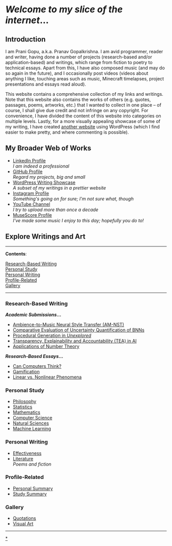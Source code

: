 # _Welcome to my slice of the internet_...
## Introduction
I am Prani Gopu, a.k.a. Pranav Gopalkrishna. I am avid programmer, reader and writer, having done a number of projects (research-based and/or application-based) and writings, which range from fiction to poetry to technical essays. Apart from this, I have also composed music (and may do so again in the future), and I occasionally post videos (videos about anything I like, touching areas such as music, Minecraft timelapses, project presentations and essays read aloud).

This website contains a comprehensive collection of my links and writings. Note that this website also contains the works of others (e.g. quotes, passages, poems, artworks, etc.) that I wanted to collect in one place – of course, I shall give due credit and not infringe on any copyright. For convenience, I have divided the content of this website into categories on multiple levels. Lastly, for a more visually appealing showcase of some of my writing, I have created [another website](https://pranav-gopalkrishna.wordpress.com/) using WordPress (which I find easier to make pretty, and where commenting is possible).

## My Broader Web of Works
- [LinkedIn Profile](https://www.linkedin.com/in/pranav-gopalkrishna) <br> _I am indeed a professional_
- [GitHub Profile](https://github.com/pranigopu) <br> _Regard my projects, big and small_
- [WordPress Writing Showcase](https://pranav-gopalkrishna.wordpress.com) <br> _A subset of my writings in a prettier website_
- [Instagram Profile](https://www.instagram.com/pranigopu) <br> _Something's going on for sure; I'm not sure what, though_
- [YouTube Channel](https://www.youtube.com/channel/UCcDIAVsQ2kmQLy2Dcnyd_ig) <br> _I try to upload more than once a decade_
- [MuseScore Profile](https://musescore.com/user/31737238) <br> _I've made some music I enjoy to this day; hopefully you do to!_

## Explore Writings and Art

---

**Contents**:

[Research-Based Writing](#research-based-writing) <br>
[Personal Study](#personal-study) <br>
[Personal Writing](#personal-writing) <br>
[Profile-Related](#profile-related) <br>
[Gallery](#gallery)

---

### Research-Based Writing
**_Academic Submissions_...**

- [Ambience-to-Music Neural Style Transfer (AM-NST)](https://app.readytensor.ai/publications/ambiencetomusic-neural-style-transfer-amnst-2CirVDc5nt0b)
- [Comparative Evaluation of Uncertainty Quantification of BNNs](https://pranav-gopalkrishna.github.io/research-based-writing/comparative-evaluation-of-uncertainty-quantification-of-bnns.pdf)
- [Procedural Generation in _Unexplored_](https://pranav-gopalkrishna.github.io/research-based-writing/procedural-generation-in-unexplored.pdf)
- [Transparency, Explainability and Accountability (TEA) in AI](https://pranav-gopalkrishna.github.io/research-based-writing/report-on-transparency-explainability-and-accountability-in-ai.pdf)
- [Applications of Number Theory](https://pranav-gopalkrishna.github.io/research-based-writing/applications-of-number-theory)

**_Research-Based Essays_...**

- [Can Computers Think?](https://pranav-gopalkrishna.github.io/research-based-writing/can-computers-think.html)
- [Gamification](https://pranav-gopalkrishna.github.io/research-based-writing/gamification.html)
-  [Linear vs. Nonlinear Phenomena](https://pranav-gopalkrishna.github.io/research-based-writing/linear-vs-nonlinear-phenomena.html)

### Personal Study
- [Philosophy](https://pranav-gopalkrishna.github.io/philosophy)
- [Statistics](https://pranav-gopalkrishna.github.io/statistics)
- [Mathematics](https://pranav-gopalkrishna.github.io/mathematics)
- [Computer Science](https://pranav-gopalkrishna.github.io/computer-science)
- [Natural Sciences](https://pranav-gopalkrishna.github.io/natural-sciences)
- [Machine Learning](https://pranav-gopalkrishna.github.io/machine-learning)

### Personal Writing
- [Effectiveness](https://pranav-gopalkrishna.github.io/effectiveness)
- [Literature](https://pranav-gopalkrishna.github.io/literature) <br> _Poems and fiction_

### Profile-Related
- [Personal Summary](https://pranav-gopalkrishna.github.io/personal/personal-summary.html)
- [Study Summary](https://pranav-gopalkrishna.github.io/personal/study-summary.html)

### Gallery
- [Quotations](https://pranav-gopalkrishna.github.io/quotations.html)
- [Visual Art](https://pranav-gopalkrishna.github.io/visual-art)

---

[*](https://pranav-gopalkrishna.github.io/handbook)
